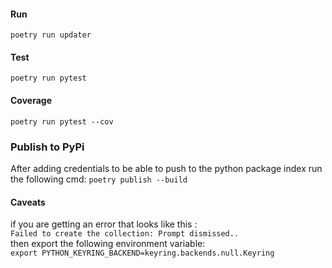 #### Run
`poetry run updater`

#### Test
`poetry run pytest` 

#### Coverage
`poetry run pytest --cov`

### Publish to PyPi
After adding credentials to be able to push to the python package index run the following cmd:
`poetry publish --build`

#### Caveats
if you are getting an error that looks like this :<br> `Failed to create the collection: Prompt dismissed..`<br>
then export the following environment variable: <br>
`export PYTHON_KEYRING_BACKEND=keyring.backends.null.Keyring`